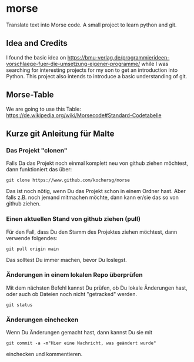 # morse
Translate text into Morse code. A small project to learn python and git.

## Idea and Credits
I found the basic idea on https://bmu-verlag.de/programmierideen-vorschlaege-fuer-die-umsetzung-eigener-programme/ while I was searching for interesting projects for my son to get an introduction into Python. This project also intends to introduce a basic understanding of git.

## Morse-Table
We are going to use this Table: https://de.wikipedia.org/wiki/Morsecode#Standard-Codetabelle

## Kurze git Anleitung für Malte
### Das Projekt "clonen"
Falls Da das Projekt noch einmal komplett neu von github ziehen möchtest, dann funktioniert das über:

`git clone https://www.github.com/kochersg/morse`

Das ist noch nötig, wenn Du das Projekt schon in einem Ordner hast. Aber falls z.B. noch jemand mitmachen möchte, dann kann er/sie das so von github ziehen.

### Einen aktuellen Stand von github ziehen (pull)
Für den Fall, dass Du den Stamm des Projektes ziehen möchtest, dann verwende folgendes:

`git pull origin main`

Das solltest Du immer machen, bevor Du loslegst.

### Änderungen in einem lokalen Repo überprüfen
Mit dem nächsten Befehl kannst Du prüfen, ob Du lokale Änderungen hast, oder auch ob Dateien noch nicht "getracked" werden.

`git status`

### Änderungen einchecken
Wenn Du Änderungen gemacht hast, dann kannst Du sie mit

`git commit -a -m"Hier eine Nachricht, was geändert wurde"`

einchecken und kommentieren.



